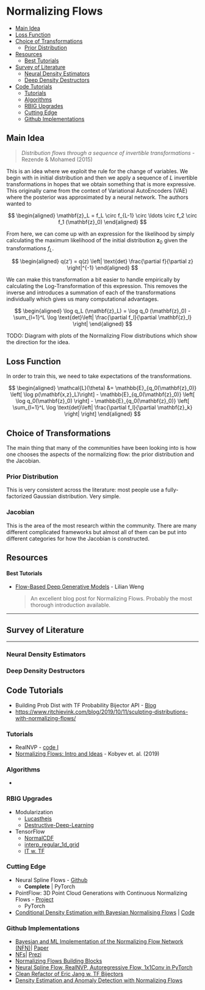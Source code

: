 # Normalizing Flows

- [Main Idea](#main-idea)
- [Loss Function](#loss-function)
- [Choice of Transformations](#choice-of-transformations)
  - [Prior Distribution](#prior-distribution)
- [Resources](#resources)
    - [Best Tutorials](#best-tutorials)
- [Survey of Literature](#survey-of-literature)
  - [Neural Density Estimators](#neural-density-estimators)
  - [Deep Density Destructors](#deep-density-destructors)
- [Code Tutorials](#code-tutorials)
  - [Tutorials](#tutorials)
  - [Algorithms](#algorithms)
  - [RBIG Upgrades](#rbig-upgrades)
  - [Cutting Edge](#cutting-edge)
  - [Github Implementations](#github-implementations)


## Main Idea

> *Distribution flows through a sequence of invertible transformations* - Rezende & Mohamed (2015)

This is an idea where we exploit the rule for the change of variables. We begin with in initial distribution and then we apply a sequence of $L$ invertible transformations in hopes that we obtain something that is more expressive. This originally came from the context of Variational AutoEncoders (VAE) where the posterior was approximated by a neural network. The authors wanted to 

$$
\begin{aligned}
\mathbf{z}_L = f_L \circ f_{L-1} \circ \ldots \circ f_2 \circ f_1 (\mathbf{z}_0)
\end{aligned}
$$

From here, we can come up with an expression for the likelihood by simply calculating the maximum likelihood of the initial distribution $\mathbf{z}_0$ given the transformations $f_L$. 

$$
\begin{aligned}
q(z') = q(z) \left| \text{det} \frac{\partial f}{\partial z} \right|^{-1}
\end{aligned}
$$

We can make this transformation a bit easier to handle empirically by calculating the Log-Transformation of this expression. This removes the inverse and introduces a summation of each of the transformations individually which gives us many computational advantages.

$$
\begin{aligned}
\log q_L (\mathbf{z}_L) = \log q_0 (\mathbf{z}_0) - \sum_{l=1}^L \log \text{det}\left| \frac{\partial f_l}{\partial \mathbf{z}_l} \right|
\end{aligned}
$$

TODO: Diagram with plots of the Normalizing Flow distributions which show the direction for the idea.

## Loss Function

In order to train this, we need to take expectations of the transformations.

$$
\begin{aligned}
\mathcal{L}(\theta) &= 
\mathbb{E}_{q_0(\mathbf{z}_0)} \left[ \log p(\mathbf{x,z}_L)\right] -
\mathbb{E}_{q_0(\mathbf{z}_0)} \left[ \log q_0(\mathbf{z}_0) \right] -
\mathbb{E}_{q_0(\mathbf{z}_0)} 
\left[ \sum_{l=1}^L \log \text{det}\left| \frac{\partial f_l}{\partial \mathbf{z}_k} \right| \right]
\end{aligned}
$$



## Choice of Transformations

The main thing that many of the communities have been looking into is how one chooses the aspects of the normalizing flow: the prior distribution and the Jacobian. 


### Prior Distribution

This is very consistent across the literature: most people use a fully-factorized Gaussian distribution. Very simple.

### Jacobian

This is the area of the most research within the community. There are many different complicated frameworks but almost all of them can be put into different categories for how the Jacobian is constructed.

## Resources

#### Best Tutorials

* [Flow-Based Deep Generative Models](https://lilianweng.github.io/lil-log/2018/10/13/flow-based-deep-generative-models.html) - Lilian Weng
  > An excellent blog post for Normalizing Flows. Probably the most thorough introduction available.




---

## Survey of Literature

---

### Neural Density Estimators

### Deep Density Destructors

## Code Tutorials

* Building Prob Dist with TF Probability Bijector API - [Blog](https://tiao.io/post/building-probability-distributions-with-tensorflow-probability-bijector-api/)
* https://www.ritchievink.com/blog/2019/10/11/sculpting-distributions-with-normalizing-flows/





### Tutorials

* RealNVP - [code I](https://github.com/bayesgroup/deepbayes-2019/blob/master/seminars/day3/nf/nf-solution.ipynb)
* [Normalizing Flows: Intro and Ideas](https://arxiv.org/pdf/1908.09257.pdf) - Kobyev et. al. (2019)


### Algorithms

*


### RBIG Upgrades

* Modularization
  * [Lucastheis](https://github.com/lucastheis/mixtures)
  * [Destructive-Deep-Learning](https://github.com/davidinouye/destructive-deep-learning/tree/master)
* TensorFlow
  * [NormalCDF](https://github.com/tensorflow/probability/blob/master/tensorflow_probability/python/bijectors/normal_cdf.py)
  * [interp_regular_1d_grid](https://www.tensorflow.org/probability/api_docs/python/tfp/math/interp_regular_1d_grid)
  * [IT w. TF](https://nbviewer.jupyter.org/github/adhiraiyan/DeepLearningWithTF2.0/blob/master/notebooks/03.00-Probability-and-Information-Theory.ipynb)


### Cutting Edge

* Neural Spline Flows - [Github](https://github.com/bayesiains/nsf)
  * **Complete** | PyTorch
* PointFlow: 3D Point Cloud Generations with Continuous Normalizing Flows - [Project](https://www.guandaoyang.com/PointFlow/)
  * PyTorch
* [Conditional Density Estimation with Bayesian Normalising Flows](https://arxiv.org/abs/1802.04908) | [Code](https://github.com/blt2114/CDE_with_BNF)

### Github Implementations

* [Bayesian and ML Implementation of the Normalizing Flow Network (NFN)](https://github.com/siboehm/NormalizingFlowNetwork)| [Paper](https://arxiv.org/abs/1907.08982)
* [NFs](https://github.com/ktisha/normalizing-flows)| [Prezi](https://github.com/ktisha/normalizing-flows/blob/master/presentation/presentation.pdf)
* [Normalizing Flows Building Blocks](https://github.com/colobas/normalizing-flows)
* [Neural Spline Flow, RealNVP, Autoregressive Flow, 1x1Conv in PyTorch](https://github.com/tonyduan/normalizing-flows)
* [Clean Refactor of Eric Jang w. TF Bijectors](https://github.com/breadbread1984/FlowBasedGenerativeModel)
* [Density Estimation and Anomaly Detection with Normalizing Flows](https://github.com/rom1mouret/anoflows)